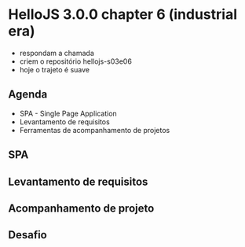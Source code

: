 # HelloJS 3.0.0 chapter 6 (industrial era)

- respondam a chamada
- criem o repositório hellojs-s03e06
- hoje o trajeto é suave

## Agenda

- SPA - Single Page Application
- Levantamento de requisitos
- Ferramentas de acompanhamento de projetos

## SPA

## Levantamento de requisitos

## Acompanhamento de projeto

## Desafio

 